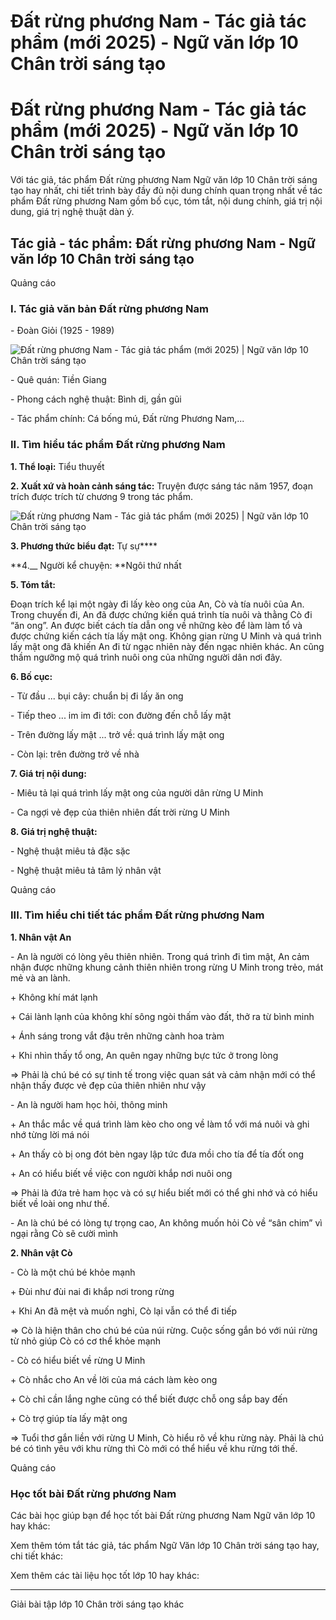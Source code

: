 # Đất rừng phương Nam - Tác giả tác phẩm (mới 2025) - Ngữ văn lớp 10 Chân trời sáng tạo

# Đất rừng phương Nam - Tác giả tác phẩm (mới 2025) - Ngữ văn lớp 10 Chân trời sáng tạo

Với tác giả, tác phẩm Đất rừng phương Nam Ngữ văn lớp 10 Chân trời sáng tạo hay nhất, chi tiết trình bày đầy đủ nội dung chính quan trọng nhất về tác phẩm Đất rừng phương Nam gồm bố cục, tóm tắt, nội dung chính, giá trị nội dung, giá trị nghệ thuật dàn ý.

## Tác giả - tác phẩm: Đất rừng phương Nam - Ngữ văn lớp 10 Chân trời sáng tạo

Quảng cáo

### **I. Tác giả văn bản Đất rừng phương Nam**

\- Đoàn Giỏi (1925 - 1989) 

![Đất rừng phương Nam - Tác giả tác phẩm \(mới 2025\) | Ngữ văn lớp 10 Chân trời sáng tạo](https://vietjack.com/soan-van-lop-10-ct/images/tac-gia-tac-pham-dat-rung-phuong-nam.PNG)

\- Quê quán: Tiền Giang 

\- Phong cách nghệ thuật: Bình dị, gần gũi 

\- Tác phẩm chính: Cá bống mú, Đất rừng Phương Nam,...

### **II. Tìm hiểu tác phẩm Đất rừng phương Nam**

**1\. Thể loại:** Tiểu thuyết

**2\. Xuất xứ và hoàn cảnh sáng tác:** Truyện được sáng tác năm 1957, đoạn trích được trích từ chương 9 trong tác phẩm.

![Đất rừng phương Nam - Tác giả tác phẩm \(mới 2025\) | Ngữ văn lớp 10 Chân trời sáng tạo](https://vietjack.com/soan-van-lop-10-ct/images/tac-gia-tac-pham-dat-rung-phuong-nam-1.PNG)

**3\. Phương thức biểu đạt:** Tự sự****

**4.__ Người kể chuyện: **Ngôi thứ nhất

**5\. Tóm tắt:**

Đoạn trích kể lại một ngày đi lấy kèo ong của An, Cò và tía nuôi của An. Trong chuyến đi, An đã được chứng kiến quá trình tía nuôi và thằng Cò đi “ăn ong”. An được biết cách tía dẫn ong về những kèo để làm làm tổ và được chứng kiến cách tía lấy mật ong. Không gian rừng U Minh và quá trình lấy mật ong đã khiến An đi từ ngạc nhiên này đến ngạc nhiên khác. An cũng thầm ngưỡng mộ quá trình nuôi ong của những người dân nơi đây.

**6\. Bố cục:**

\- Từ đầu ... bụi cây: chuẩn bị đi lấy ăn ong 

\- Tiếp theo ... im im đi tới: con đường đến chỗ lấy mật 

\- Trên đường lấy mật ... trở về: quá trình lấy mật ong 

\- Còn lại: trên đường trở về nhà 

**7\. Giá trị nội dung:**

\- Miêu tả lại quá trình lấy mật ong của người dân rừng U Minh

\- Ca ngợi vẻ đẹp của thiên nhiên đất trời rừng U Minh

**8\. Giá trị nghệ thuật:**

\- Nghệ thuật miêu tả đặc sặc 

\- Nghệ thuật miêu tả tâm lý nhân vật

Quảng cáo

### **III. Tìm hiểu chi tiết tác phẩm Đất rừng phương Nam**

**1\. Nhân vật An**

\- An là người có lòng yêu thiên nhiên. Trong quá trình đi tìm mật, An cảm nhận được những khung cảnh thiên nhiên trong rừng U Minh trong trẻo, mát mẻ và an lành.

\+ Không khí mát lạnh 

\+ Cái lành lạnh của không khí sông ngòi thấm vào đất, thở ra từ bình minh 

\+ Ánh sáng trong vắt đậu trên những cành hoa tràm

\+ Khi nhìn thấy tổ ong, An quên ngay những bực tức ở trong lòng

=> Phải là chú bé có sự tinh tế trong việc quan sát và cảm nhận mới có thể nhận thấy được vẻ đẹp của thiên nhiên như vậy

\- An là người ham học hỏi, thông minh

\+ An thắc mắc về quá trình làm kèo cho ong về làm tổ với má nuôi và ghi nhớ từng lời má nói 

\+ An thấy cò bị ong đót bèn ngay lập tức đưa mồi cho tía để tía đốt ong 

\+ An có hiểu biết về việc con người khắp nơi nuôi ong 

=> Phải là đứa trẻ ham học và có sự hiểu biết mới có thể ghi nhớ và có hiểu biết về loài ong như thế.

\- An là chú bé có lòng tự trọng cao, An không muốn hỏi Cò về “sân chim” vì ngại rằng Cò sẽ cười mình 

**2\. Nhân vật Cò**

\- Cò là một chú bé khỏe mạnh 

\+ Đùi như đùi nai đi khắp nơi trong rừng

\+ Khi An đã mệt và muốn nghỉ, Cò lại vẫn có thể đi tiếp 

=> Cò là hiện thân cho chú bé của núi rừng. Cuộc sống gắn bó với núi rừng từ nhỏ giúp Cò có cơ thể khỏe mạnh 

\- Cò có hiểu biết về rừng U Minh

\+ Cò nhắc cho An về lời của má cách làm kèo ong 

\+ Cò chỉ cần lắng nghe cũng có thể biết được chỗ ong sắp bay đến 

\+ Cò trợ giúp tía lấy mật ong 

=> Tuổi thơ gắn liền với rừng U Minh, Cò hiểu rõ về khu rừng này. Phải là chú bé có tình yêu với khu rừng thì Cò mới có thể hiểu về khu rừng tới thế.

Quảng cáo

### **Học tốt bài Đất rừng phương Nam**

Các bài học giúp bạn để học tốt bài Đất rừng phương Nam Ngữ văn lớp 10 hay khác:

Xem thêm tóm tắt tác giả, tác phẩm Ngữ Văn lớp 10 Chân trời sáng tạo hay, chi tiết khác:

Xem thêm các tài liệu học tốt lớp 10 hay khác:

* * *

Giải bài tập lớp 10 Chân trời sáng tạo khác
